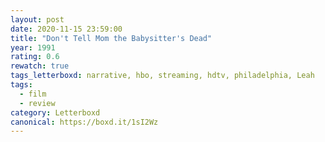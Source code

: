```yaml
---
layout: post 
date: 2020-11-15 23:59:00
title: "Don't Tell Mom the Babysitter's Dead"
year: 1991
rating: 0.6
rewatch: true
tags_letterboxd: narrative, hbo, streaming, hdtv, philadelphia, Leah
tags:
  - film
  - review
category: Letterboxd
canonical: https://boxd.it/1sI2Wz
---
```

